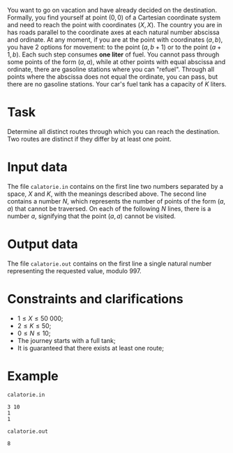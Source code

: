 You want to go on vacation and have already decided on the destination. Formally, you find yourself at point $(0, 0)$ of a Cartesian coordinate system and need to reach the point with coordinates $(X, X)$. The country you are in has roads parallel to the coordinate axes at each natural number abscissa and ordinate. At any moment, if you are at the point with coordinates $(a, b)$, you have $2$ options for movement: to the point $(a, b+1)$ or to the point $(a+1, b)$. Each such step consumes **one liter** of fuel. You cannot pass through some points of the form $(a, a)$, while at other points with equal abscissa and ordinate, there are gasoline stations where you can "refuel". Through all points where the abscissa does not equal the ordinate, you can pass, but there are no gasoline stations. Your car's fuel tank has a capacity of $K$ liters.

# Task

Determine all distinct routes through which you can reach the destination. Two routes are distinct if they differ by at least one point.

# Input data

The file `calatorie.in` contains on the first line two numbers separated by a space, $X$ and $K$, with the meanings described above. The second line contains a number $N$, which represents the number of points of the form $(a, a)$ that cannot be traversed. On each of the following $N$ lines, there is a number $a$, signifying that the point $(a, a)$ cannot be visited.

# Output data

The file `calatorie.out` contains on the first line a single natural number representing the requested value, modulo $997$.

# Constraints and clarifications

* $1 \leq X \leq 50\ 000$;
* $2 \leq K \leq 50$;
* $0 \leq N \leq 10$;
* The journey starts with a full tank;
* It is guaranteed that there exists at least one route;

# Example

`calatorie.in`
```
3 10
1
1
```

`calatorie.out`
```
8
```